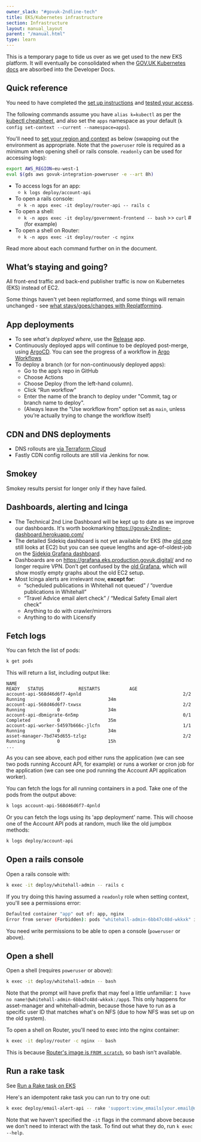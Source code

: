 ```yaml
---
owner_slack: "#govuk-2ndline-tech"
title: EKS/Kubernetes infrastructure
section: Infrastructure
layout: manual_layout
parent: "/manual.html"
type: learn
---
```


This is a temporary page to tide us over as we get used to the new EKS platform.
It will eventually be consolidated when the [GOV.UK Kubernetes docs](https://govuk-k8s-user-docs.publishing.service.gov.uk/) are absorbed into the Developer Docs.

## Quick reference

You need to have completed the [set up instructions](https://govuk-k8s-user-docs.publishing.service.gov.uk/get-started/set-up-tools/) and [tested your access](https://govuk-k8s-user-docs.publishing.service.gov.uk/get-started/access-eks-cluster/#test-your-access).

The following commands assume you have `alias k=kubectl` as per the [kubectl cheatsheet](https://kubernetes.io/docs/reference/kubectl/cheatsheet/), and also set the `apps` namespace as your default (`k config set-context --current --namespace=apps`).

You'll need to [set your region and context](https://govuk-k8s-user-docs.publishing.service.gov.uk/get-started/access-eks-cluster/#select-a-role-and-environment) as below (swapping out the environment as appropriate. Note that the `poweruser` role is required as a minimum when opening shell or rails console. `readonly` can be used for accessing logs):

```sh
export AWS_REGION=eu-west-1
eval $(gds aws govuk-integration-poweruser -e --art 8h)
```

- To access logs for an app:
    - `k logs deploy/account-api`
- To open a rails console:
    - `k -n apps exec -it deploy/router-api -- rails c`
- To open a shell:
    - `k -n apps exec -it deploy/government-frontend -- bash`
      \>> `curl` # (for example)
- To open a shell on Router:
    - `k -n apps exec -it deploy/router -c nginx`

Read more about each command further on in the document.

## What’s staying and going?

All front-end traffic and back-end publisher traffic is now on Kubernetes (EKS) instead of EC2.

Some things haven't yet been replatformed, and some things will remain unchanged - see [what stays/goes/changes with Replatforming](https://docs.google.com/document/d/1R8C3BtvhqTXEga4C3_KxTopjWuYVbiEgKiikTyRXXiA/edit).

## App deployments

- To see *what's deployed where*, use the [Release](https://release.publishing.service.gov.uk/applications) app.
- Continuously deployed apps will continue to be deployed post-merge, using [ArgoCD](https://argo.eks.integration.govuk.digital/applications). You can see the progress of a workflow in [Argo Workflows](https://argo-workflows.eks.integration.govuk.digital/workflows/apps?limit=50)
- To deploy a branch (or for non-continuously deployed apps):
  - Go to the app’s repo in GitHub
  - Choose Actions
  - Choose Deploy (from the left-hand column).
  - Click “Run workflow”
  - Enter the name of the branch to deploy under "Commit, tag or branch name to deploy".
  - (Always leave the "Use workflow from" option set as `main`, unless you’re actually trying to change the workflow itself)

## CDN and DNS deployments

- DNS rollouts are [via Terraform Cloud](/manual/dns.html)
- Fastly CDN config rollouts are still via Jenkins for now.

## Smokey

Smokey results persist for longer only if they have failed.

## Dashboards, alerting and Icinga

- The Technical 2nd Line Dashboard will be kept up to date as we improve our dashboards. It's worth bookmarking <https://govuk-2ndline-dashboard.herokuapp.com/>
- The detailed Sidekiq dashboard is not yet available for EKS (the [old one](https://sidekiq-monitoring.integration.govuk.digital/publishing-api/queues) still looks at EC2) but you can see queue lengths and age-of-oldest-job on the [Sidekiq Grafana dashboard](https://grafana.eks.production.govuk.digital/d/2Yy8PzmVk).
- Dashboards are on <https://grafana.eks.production.govuk.digital/> and no longer require VPN. Don’t get confused by the [old Grafana](https://grafana.production.govuk.digital/), which will show mostly empty graphs about the old EC2 setup.
- Most Icinga alerts are irrelevant now, **except for**:
    - “scheduled publications in Whitehall not queued” / “overdue publications in Whitehall”
    - “Travel Advice email alert check” / “Medical Safety Email alert check”
    - Anything to do with crawler/mirrors
    - Anything to do with Licensify

## Fetch logs

You can fetch the list of pods:

```sh
k get pods
```

This will return a list, including output like:

```
NAME                                                              READY   STATUS             RESTARTS           AGE
account-api-568d46d6f7-4pnld                                      2/2     Running            0                  34m
account-api-568d46d6f7-txwsx                                      2/2     Running            0                  34m
account-api-dbmigrate-6n5mp                                       0/1     Completed          0                  35m
account-api-worker-54597b666c-jlcfn                               1/1     Running            0                  34m
asset-manager-7bd745d655-tzlgz                                    2/2     Running            0                  15h
...
```

As you can see above, each pod either runs the application (we can see two pods running Account API, for example) or runs a worker or cron job for the application (we can see one pod running the Account API application worker).

You can fetch the logs for all running containers in a pod. Take one of the pods from the output above:

```sh
k logs account-api-568d46d6f7-4pnld
```

Or you can fetch the logs using its 'app deployment' name. This will choose one of the Account API pods at random, much like the old jumpbox methods:

```sh
k logs deploy/account-api
```

## Open a rails console

Open a rails console with:

```sh
k exec -it deploy/whitehall-admin -- rails c
```

If you try doing this having assumed a `readonly` role when setting context, you'll see a permissions error:

```sh
Defaulted container "app" out of: app, nginx
Error from server (Forbidden): pods "whitehall-admin-6bb47c48d-wkkxk" is forbidden: User "christopher.ashton-user" cannot create resource "pods/exec" in API group "" in the namespace "apps"
```

You need write permissions to be able to open a console (`poweruser` or above).

## Open a shell

Open a shell (requires `poweruser` or above):

```sh
k exec -it deploy/whitehall-admin -- bash
```

Note that the prompt will have prefix that may feel a little unfamiliar: `I have no name!@whitehall-admin-6bb47c48d-wkkxk:/app$`.
This only happens for asset-manager and whitehall-admin, because those have to run as a specific user ID that matches what's on NFS (due to how NFS was set up on the old system).

To open a shell on Router, you'll need to exec into the nginx container:

```sh
k exec -it deploy/router -c nginx -- bash
```

This is because [Router's image is `FROM scratch`](https://github.com/alphagov/router/blob/9797473edbbcbb5085fdca006bec7f6b1552f4e6/Dockerfile#L7), so bash isn't available.

## Run a rake task

See [Run a Rake task on EKS](/manual/running-rake-tasks.html#run-a-rake-task-on-eks)

Here's an idempotent rake task you can run to try one out:

```sh
k exec deploy/email-alert-api -- rake 'support:view_emails[your.email@digital.cabinet-office.gov.uk]'
```

Note that we haven't specified the `-it` flags in the command above because we don't need to interact with the task.
To find out what they do, run `k exec --help`.
